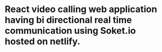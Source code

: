 
# React video calling web application having bi directional real time communication using Soket.io hosted on netlify.

